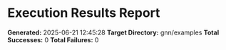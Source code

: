 # Execution Results Report

**Generated:** 2025-06-21 12:45:28
**Target Directory:** gnn/examples
**Total Successes:** 0
**Total Failures:** 0

